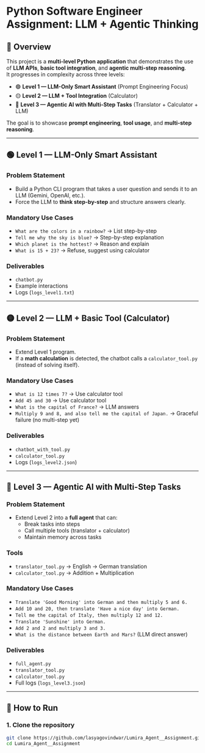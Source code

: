 # Python Software Engineer Assignment: LLM + Agentic Thinking

## 📌 Overview
This project is a **multi-level Python application** that demonstrates the use of **LLM APIs**, **basic tool integration**, and **agentic multi-step reasoning**.  
It progresses in complexity across three levels:

- 🟢 **Level 1 — LLM-Only Smart Assistant** (Prompt Engineering Focus)  
- 🟡 **Level 2 — LLM + Tool Integration** (Calculator)  
- 🔴 **Level 3 — Agentic AI with Multi-Step Tasks** (Translator + Calculator + LLM)  

The goal is to showcase **prompt engineering**, **tool usage**, and **multi-step reasoning**.

---

## 🟢 Level 1 — LLM-Only Smart Assistant
### Problem Statement
- Build a Python CLI program that takes a user question and sends it to an LLM (Gemini, OpenAI, etc.).
- Force the LLM to **think step-by-step** and structure answers clearly.

### Mandatory Use Cases
- `What are the colors in a rainbow?` → List step-by-step  
- `Tell me why the sky is blue?` → Step-by-step explanation  
- `Which planet is the hottest?` → Reason and explain  
- `What is 15 + 23?` → Refuse, suggest using calculator  

### Deliverables
- `chatbot.py`
- Example interactions
- Logs (`logs_level1.txt`)

---

## 🟡 Level 2 — LLM + Basic Tool (Calculator)
### Problem Statement
- Extend Level 1 program.  
- If a **math calculation** is detected, the chatbot calls a `calculator_tool.py` (instead of solving itself).

### Mandatory Use Cases
- `What is 12 times 7?` → Use calculator tool  
- `Add 45 and 30` → Use calculator tool  
- `What is the capital of France?` → LLM answers  
- `Multiply 9 and 8, and also tell me the capital of Japan.` → Graceful failure (no multi-step yet)  

### Deliverables
- `chatbot_with_tool.py`
- `calculator_tool.py`
- Logs (`logs_level2.json`)

---

## 🔴 Level 3 — Agentic AI with Multi-Step Tasks
### Problem Statement
- Extend Level 2 into a **full agent** that can:  
  - Break tasks into steps  
  - Call multiple tools (translator + calculator)  
  - Maintain memory across tasks  

### Tools
- `translator_tool.py` → English → German translation  
- `calculator_tool.py` → Addition + Multiplication  

### Mandatory Use Cases
- `Translate 'Good Morning' into German and then multiply 5 and 6.`  
- `Add 10 and 20, then translate 'Have a nice day' into German.`  
- `Tell me the capital of Italy, then multiply 12 and 12.`  
- `Translate 'Sunshine' into German.`  
- `Add 2 and 2 and multiply 3 and 3.`  
- `What is the distance between Earth and Mars?` (LLM direct answer)  

### Deliverables
- `full_agent.py`
- `translator_tool.py`
- `calculator_tool.py`
- Full logs (`logs_level3.json`)

---


## 🚀 How to Run

### 1. Clone the repository
```bash
git clone https://github.com/lasyagovindwar/Lumira_Agent__Assignment.git
cd Lumira_Agent__Assignment
